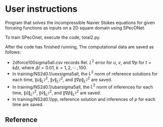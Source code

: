 # User instructions

Program that solves the incompressible Navier Stokes equations for given forceing functions as inputs on a 2D square domain using SPecONet.

To train SPecOnet, execute the code, total2.py.  


After the code has finished running, The computational data are saved as follows:
- 2dforce100sigma5all.csv records Rel. $L^2$ error for $u$, $v$, and $\nabla p$ for $`t=k\Delta t`$, where $`\Delta t=0.01`$, $`k=1,2,\cdots, 100`$.  
- In training/NS2d0.1/uexsigma5all, the $L^2$ norm of reference solutions for each time, $`\|u\|_{L^2}^2`$, $`\|v\|_{L^2}^2`$, and $`\|\nabla p\|_{L^2}^2`$ are saved. 
- In training/NS2d0.1/ubarsigma5all, the $L^2$ norm of inferences for each time, $`\| \widehat{u} \|_{L^2}^2`$, $`\| \widehat{v} \|_{L^2}^2`$, and $`\|\nabla \widehat{p}\|_{L^2}^2`$ are saved. 
- In training/NS2d0.1/pp, reference solution and inferences of $p$ for each time are saved. 

  

## Reference



